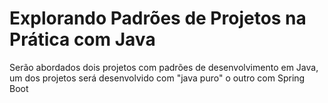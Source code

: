 # Explorando Padrões de Projetos na Prática com Java
Serão abordados dois projetos com padrões de desenvolvimento em Java, um dos projetos será desenvolvido com "java puro" o outro com Spring Boot

